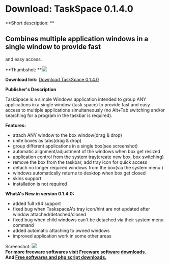 # Download: TaskSpace 0.1.4.0

**Short description: **

## Combines multiple application windows in a single window to provide fast
and easy access.

  
**Thumbshot: **![](http://www.freewarefiles.com/screenshot/taskspace1_md.jpg)   
  
**Download link:** [Download TaskSpace 0.1.4.0](http://freesoftwares.boysofts.com/TaskSpace_program_95630.html)  
  

**Publisher's Description**  
  

TaskSpace is a simple Windows application intended to group ANY applications
in a single window (task space) to provide fast and easy access to multiple
applications simultaneously (no Alt+Tab switching and/or searching for a
program in the taskbar is required).

**Features:**

  * attach ANY window to the box window(drag & drop) 
  * unite boxes as tabs(drag & drop) 
  * group different applications in a single box(see screenshot) 
  * automatic alignment/adjustment of the windows when box get resized 
  * application control from the system tray(create new box, box switching) 
  * remove the box from the taskbar, add tray icon for quick access 
  * detach no longer required windows from the box(via the system menu ) 
  * windows automatically returns to desktop when box get closed 
  * skins support 
  * installation is not required 

**WhatA's New in version 0.1.4.0:**

  * added full x64 support 
  * fixed bug when TaskspaceA's tray icon/hint are not updated after window attached/detached/closed 
  * fixed bug when child windows can't be detached via their system menu command 
  * added automatic attaching to owned windows 
  * improved application work in some other areas 

  
  
Screenshot: ![](http://www.freewarefiles.com/screenshot/taskspace1.jpg)  
**For more freeware softwares visit [Freeware software downloads.](http://freesoftwares.boysofts.com/)**   
**And [Free softwares and php script downloads.](http://www.boysofts.com/)**

